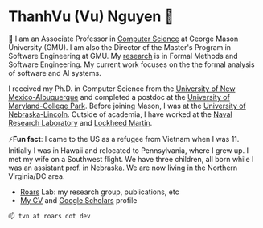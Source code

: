 
<!--
**nguyenthanhvuh/nguyenthanhvuh** is a ✨ _special_ ✨ repository because its `README.md` (this file) appears on your GitHub profile.

Here are some ideas to get you started:

- 🔭 I’m currently working on ...
- 🌱 I’m currently learning ...
- 👯 I’m looking to collaborate on ...
- 🤔 I’m looking for help with ...
- 💬 Ask me about ...
- 📫 How to reach me: ...
- 😄 Pronouns: ...
- ⚡ Fun fact: ...
-->


# ThanhVu (Vu) Nguyen 👋


🌱 I am an Associate Professor in [Computer Science](https://www.cs.gmu.edu) at George Mason University (GMU). I am also the Director of the Master's Program in Software Engineering at GMU.
 My [research](https://roars.dev) is in Formal Methods and Software Engineering. My current work focuses on the the formal analysis of software and AI systems.

 I received my Ph.D. in Computer Science from the [University of New Mexico-Albuquerque](https://cs.unm.edu) and completed a postdoc at the [University of Maryland-College Park](https://cs.umd.edu). Before joining Mason, I was at the [University of Nebraska-Lincoln](https://www.unl.edu). Outside of academia, I have worked at the [Naval Research Laboratory](https://www.nrl.navy.mil) and [Lockheed Martin](https://lockheedmartin.com/en-us/capabilities/research-labs/advanced-technology-labs.html).

⚡**Fun fact**: I came to the US as a refugee from Vietnam when I was 11. Initially I was in Hawaii and relocated to Pennsylvania, where I grew up. I met my wife on a Southwest flight. We have three children, all  born while I was an assistant prof. in Nebraska. We are now living in the Northern Virginia/DC area.

- [Roars](https://roars.dev) Lab: my research group, publications, etc
- [My CV](./latex-cv/cv.pdf) and [Google Scholars](https://scholar.google.com/citations?user=TLcVQ-MAAAAJ&hl=en) profile


```
📫 tvn at roars dot dev
```
